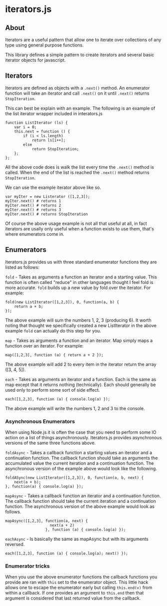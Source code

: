 # iterators.js #

## About ##

Iterators are a useful pattern that allow one to iterate over collections of any type using general purpose functions.  

This library defines a simple pattern to create iterators and several basic iterator objects for javascript. 


## Iterators ##

Iterators are defined as objects with a `.next()` method.  An enumerator function
will take an iterator and call `.next()` on it until `.next()` returns
`StopIteration`.

This can best be explain with an example.  The following is an example of the
list iterator wrapper included in interators.js

    function ListIterator (ls) {
        var i = 0;
        this.next = function () {
            if (i < ls.length)
                return ls[i++];
            else 
                return StopIteration;
        };
    };

All the above code does is walk the list every time the `.next()` method is
called.  When the end of the list is reached the `.next()` method returns
`StopIteration`.

We can use the example iterator above like so.

    var myIter = new Listerator ([1,2,3]);
    myIter.next() # returns 1
    myIter.next() # returns 2
    myIter.next() # returns 3
    myIter.next() # returns StopIteration
    
Of course the above usage example is not all that useful at all, in fact
iterators are usally only useful when a function exists to use them, that's
where enumerators come in.


## Enumerators ##

Iterators.js provides us with three standard enumerator functions they are
listed as follows:

`fold` - Takes as arguments a function an iterator and a starting value. This
function is often called "reduce" in other languages thought I feel fold is
more accurate.  `fold` builds up a new value by fold over the iterator.  For
example:

    fold(new ListIterator([1,2,3]), 0, function(a, b) {
        return a + b;
    });

The above example will sum the numbers 1, 2, 3 (producing 6).  It worth noting
that thought we specifically created a new ListIterator in the above example
`fold` can actually do this step for you.

`map` - Takes as arguments a function and an iterator.  Map simply maps a
function over an iterator.  For example:

    map([1,2,3], function (a) { return a + 2 });
    
The above example will add 2 to every item in the iterator return the array
([3, 4, 5]).

`each` - Takes as arguments an iterator and a function.  Each is the same as
map except that it returns nothing (technically).  Each should generally be
used only to perform some sort of side effect.

    each([1,2,3], function (a) { console.log(a) });
    
The above example will write the numbers 1, 2 and 3 to the console.
      
### Asynchronous Enumerators ###

When using Node.js it is often the case that you need to perform some IO
action on a list of things asynchronously.  Iterators.js provides asynchronous
versions of the same three functions above.

`foldAsync` - Takes a callback function a starting values an iterator and a
continuation function.  The callback function should take as arguments the
accumulated value the current iteration and a continuation function.  The
asynchronous version of the example above would look like the following.

    foldASync(new ListIterator([1,2,3]), 0, function(a, b, next) {
        next(a + b);
    }, function(a) { console.log(a) });

`mapAsync` - Takes a callback function an iterator and a continuation
function.  The callback function should take the current iteration and a
continuation function.  The asynchronous version of the above example would
look as follows.

    mapAsync([1,2,3], function(a, next) { 
                        next(a + 2) 
                      }, function (a) { console.log(a) });

`eachAsync` - Is basically the same as mapAsync but with its arguments
reversed.

    each([1,2,3], function (a) { console.log(a); next() });
    
### Enumerator tricks ###

When you use the above enumerator functions the callback functions you provide
are ran with `this` set to the enumerator object.  This little hack allows one
to escape the enumerator early but calling `this.end(v)` from within a
callback.  If one provides an argument to `this.end` then that argument is
considered that last returned value from the callback.

